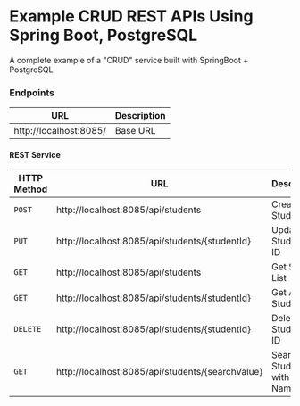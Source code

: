 # Example CRUD REST APIs Using Spring Boot, PostgreSQL

A complete example of a "CRUD" service built with SpringBoot + PostgreSQL

### Endpoints 

|URL|Description|
|---|---|
|http://localhost:8085/ | Base URL |

#### REST Service

|HTTP Method|URL|Description|
|---|---|---|
|`POST`|http://localhost:8085/api/students | Create new Student |
|`PUT`|http://localhost:8085/api/students/{studentId} | Update Student by ID |
|`GET`|http://localhost:8085/api/students | Get Student List |
|`GET`|http://localhost:8085/api/students/{studentId} | Get All Students |
|`DELETE`|http://localhost:8085/api/students/{studentId} | Delete Student by ID |
|`GET`|http://localhost:8085/api/students/{searchValue} | Search Students with ID or Name |
